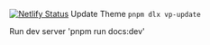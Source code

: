 [![Netlify Status](https://api.netlify.com/api/v1/badges/aa8f91cb-1cff-4eae-83b0-736eee2e7570/deploy-status)](https://app.netlify.com/sites/courageous-paprenjak-242cd6/deploys)
Update Theme
`pnpm dlx vp-update`

Run dev server
'pnpm run docs:dev'
